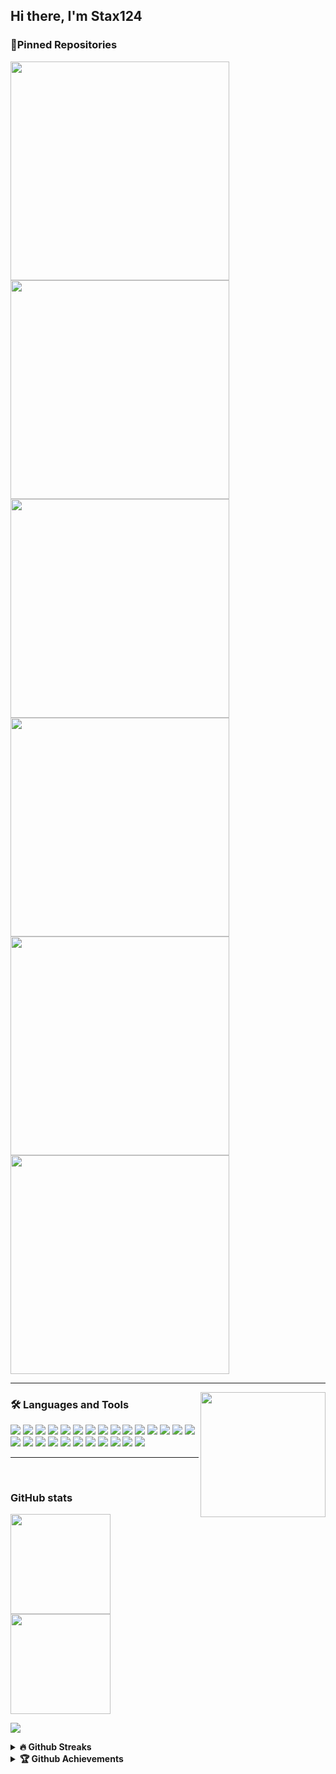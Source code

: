 ## Hi there, I'm Stax124

### 📌Pinned Repositories

<p align="left">
<a href="https://github.com/Stax124/PyShell">
  <img width='350em' src="https://github-readme-stats.vercel.app/api/pin/?username=Stax124&repo=PyShell&theme=dracula" />
</a>
<a href="https://github.com/Stax124/Updater">
  <img width='350em' src="https://github-readme-stats.vercel.app/api/pin/?username=Stax124&repo=Updater&theme=dracula" />
</a>
<a href="https://github.com/Stax124/Trinity-V2">
  <img width='350em' src="https://github-readme-stats.vercel.app/api/pin/?username=Stax124&repo=Trinity-V2&theme=dracula" />
</a>
<a href="https://github.com/Stax124/Void-Terminal">
  <img width='350em' src="https://github-readme-stats.vercel.app/api/pin/?username=Stax124&repo=Void-Terminal&theme=dracula" />
</a>
<a href="https://github.com/Stax124/SteamSharedLibraryTweaks ">
  <img width='350em' src="https://github-readme-stats.vercel.app/api/pin/?username=Stax124&repo=SteamSharedLibraryTweaks&theme=dracula" />
</a>
<a href="https://github.com/Stax124/MCAlertBot">
  <img width='350em' src="https://github-readme-stats.vercel.app/api/pin/?username=Stax124&repo=MCAlertBot&theme=dracula" />
</a>
</p>

---

<img align='right' src='https://user-images.githubusercontent.com/5713670/87202985-820dcb80-c2b6-11ea-9f56-7ec461c497c3.gif' width='200"'>

### 🛠 Languages and Tools

<!-- took all this icons from
https://github.com/alexandresanlim/Badges4-README.md-Profile -->
<div>
    <img src="https://img.shields.io/badge/Python-3776AB?style=for-the-badge&logo=python&logoColor=white" />
    <img src="https://img.shields.io/badge/JavaScript-323330?style=for-the-badge&logo=javascript&logoColor=F7DF1E" />
    <img src="https://img.shields.io/badge/Shell_Script-121011?style=for-the-badge&logo=gnu-bash&logoColor=white">
    <img src="https://img.shields.io/badge/Git-F05032?style=for-the-badge&logo=git&logoColor=white" />
    <img src="https://img.shields.io/badge/Visual_Studio_Code-0078D4?style=for-the-badge&logo=visual%20studio%20code&logoColor=white" />
    <img src="https://img.shields.io/badge/Oracle-F80000?style=for-the-badge&logo=oracle&logoColor=black" />
    <img src="https://img.shields.io/badge/blender-%23F5792A.svg?style=for-the-badge&logo=blender&logoColor=white" />
    <img src="https://img.shields.io/badge/Inkscape-000000?style=for-the-badge&logo=Inkscape&logoColor=white" />
    <img src="https://img.shields.io/badge/conda-342B029.svg?&style=for-the-badge&logo=anaconda&logoColor=white" />
    <img src="https://img.shields.io/badge/Docker-2CA5E0?style=for-the-badge&logo=docker&logoColor=white" />
    <img src="https://img.shields.io/badge/Electron-2B2E3A?style=for-the-badge&logo=electron&logoColor=9FEAF9" />
    <img src="https://img.shields.io/badge/fastapi-109989?style=for-the-badge&logo=FASTAPI&logoColor=white" />
    <img src="https://img.shields.io/badge/Flask-000000?style=for-the-badge&logo=flask&logoColor=white" />
    <img src="https://img.shields.io/badge/Node.js-339933?style=for-the-badge&logo=nodedotjs&logoColor=white" />
    <img src="https://img.shields.io/badge/Unity-100000?style=for-the-badge&logo=unity&logoColor=white" />
    <img src="https://img.shields.io/badge/Node.js-339933?style=for-the-badge&logo=nodedotjs&logoColor=white" />
    <img src="https://img.shields.io/badge/prettier-1A2C34?style=for-the-badge&logo=prettier&logoColor=F7BA3E" />
    <img src="https://img.shields.io/badge/Kali_Linux-557C94?style=for-the-badge&logo=kali-linux&logoColor=white" />
    <img src="https://img.shields.io/badge/manjaro-35BF5C?style=for-the-badge&logo=manjaro&logoColor=white" />
    <img src="https://img.shields.io/badge/Pop!_OS-48B9C7?style=for-the-badge&logo=Pop!_OS&logoColor=white" />
    <img src="https://img.shields.io/badge/Ubuntu-E95420?style=for-the-badge&logo=ubuntu&logoColor=white" />
    <img src="https://img.shields.io/badge/micro:bit-00ED00?style=for-the-badge&logo=micro:bit&logoColor=white" />
    <img src="https://img.shields.io/badge/Snyk-4C4A73?style=for-the-badge&logo=snyk&logoColor=white" />
    <img src="https://img.shields.io/badge/GitHub-100000?style=for-the-badge&logo=github&logoColor=white" />
    <img src="https://img.shields.io/badge/windows%20terminal-4D4D4D?style=for-the-badge&logo=windows%20terminal&logoColor=white" />
    <img src="https://img.shields.io/badge/Brave-FF1B2D?style=for-the-badge&logo=Brave&logoColor=white" />
</div>

---

<br/>

### GitHub stats

<p align="left">
<a href="https://github.com/Stax124">
  <img height="160em" src="https://github-readme-stats.vercel.app/api?username=Stax124&&show_icons=true&theme=dracula" />
  <img height="160em" src="https://github-readme-stats.vercel.app/api/top-langs/?username=Stax124&layout=compact&theme=dracula" />
</a>
</p>

<p align="left">
<a href="https://github.com/Stax124">
  <img src="https://github-profile-summary-cards.vercel.app/api/cards/profile-details?username=Stax124&theme=dracula" />
</a>
</p>

<details>
 <summary><b>🔥 Github Streaks</b></summary>
<p align="center"><img src="https://github-readme-streak-stats.herokuapp.com/?user=Stax124" alt="Stax124" /></p>
</details>

<details>
 <summary><b>🏆 Github Achievements</b></summary>
<p align="center"> <a href="https://github.com/ryo-ma/github-profile-trophy"><img src="https://github-profile-trophy.vercel.app/?username=Stax124&margin-w=5" alt="Stax124" /></a> </p>
</details>
